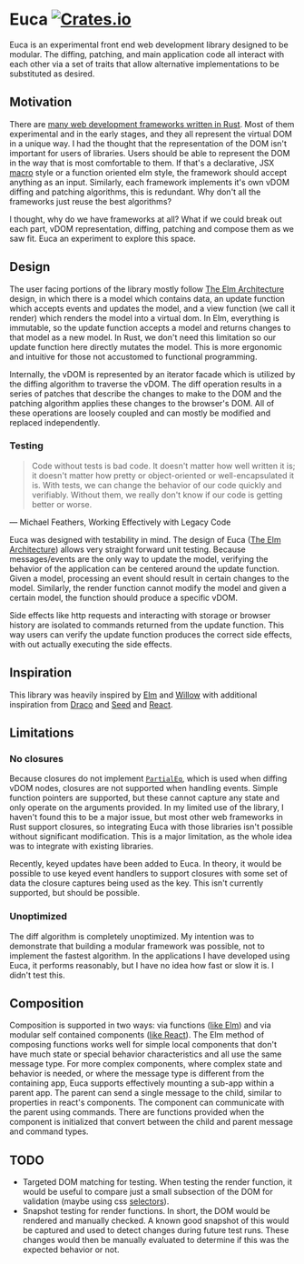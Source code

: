 # Euca [![Crates.io](https://img.shields.io/crates/v/euca.svg)](https://crates.io/crates/euca)

Euca is an experimental front end web development library designed to be modular. The
diffing, patching, and main application code all interact with each other via a set
of traits that allow alternative implementations to be substituted as desired.

## Motivation

There are [many web development frameworks written in Rust]. Most of them
experimental and in the early stages, and they all represent the virtual DOM in a
unique way. I had the thought that the representation of the DOM isn't important for
users of libraries. Users should be able to represent the DOM in the way that is most
comfortable to them. If that's a declarative, JSX
[macro](https://github.com/bodil/typed-html) style or a function oriented elm style,
the framework should accept anything as an input.  Similarly, each framework
implements it's own vDOM diffing and patching algorithms, this is redundant. Why
don't all the frameworks just reuse the best algorithms?

I thought, why do we have frameworks at all? What if we could break out each part,
vDOM representation, diffing, patching and compose them as we saw fit. Euca an
experiment to explore this space.

## Design

The user facing portions of the library mostly follow [The Elm Architecture] design,
in which there is a model which contains data, an update function which accepts
events and updates the model, and a view function (we call it render) which renders
the model into a virtual dom. In Elm, everything is immutable, so the update function
accepts a model and returns changes to that model as a new model. In Rust, we don't
need this limitation so our update function here directly mutates the model. This is
more ergonomic and intuitive for those not accustomed to functional programming. 

Internally, the vDOM is represented by an iterator facade which is utilized by the
diffing algorithm to traverse the vDOM. The diff operation results in a series of
patches that describe the changes to make to the DOM and the patching algorithm
applies these changes to the browser's DOM. All of these operations are loosely
coupled and can mostly be modified and replaced independently.

### Testing

> Code without tests is bad code. It doesn't matter how well written it is; it
> doesn't matter how pretty or object-oriented or well-encapsulated it is. With
> tests, we can change the behavior of our code quickly and verifiably. Without them,
> we really don't know if our code is getting better or worse.

― Michael Feathers, Working Effectively with Legacy Code 

Euca was designed with testability in mind. The design of Euca ([The Elm
Architecture]) allows very straight forward unit testing. Because messages/events are
the only way to update the model, verifying the behavior of the application can be
centered around the update function. Given a model, processing an event should result
in certain changes to the model. Similarly, the render function cannot modify the
model and given a certain model, the function should produce a specific vDOM.

Side effects like http requests and interacting with storage or browser history are
isolated to commands returned from the update function. This way users can verify the update
function produces the correct side effects, with out actually executing the side
effects.

## Inspiration

This library was heavily inspired by [Elm] and [Willow] with additional inspiration
from [Draco] and [Seed] and [React].

## Limitations

### No closures

Because closures do not implement [`PartialEq`], which is used when diffing vDOM
nodes, closures are not supported when handling events. Simple function pointers are
supported, but these cannot capture any state and only operate on the arguments
provided. In my limited use of the library, I haven't found this to be a major issue,
but most other web frameworks in Rust support closures, so integrating Euca with
those libraries isn't possible without significant modification. This is a major
limitation, as the whole idea was to integrate with existing libraries.

Recently, keyed updates have been added to Euca. In theory, it would be
possible to use keyed event handlers to support closures with some set of data
the closure captures being used as the key. This isn't currently supported, but
should be possible.

### Unoptimized

The diff algorithm is completely unoptimized. My intention was to demonstrate
that building a modular framework was possible, not to implement the fastest
algorithm. In the applications I have developed using Euca, it performs
reasonably, but I have no idea how fast or slow it is. I didn't test this.

## Composition

Composition is supported in two ways: via functions ([like Elm](https://guide.elm-lang.org/webapps/structure.html))
and via modular self contained components ([like React](https://reactjs.org/docs/components-and-props.html)).
The Elm method of composing functions works well for simple local components
that don't have much state or special behavior characteristics and all use the
same message type. For more complex components, where complex state and
behavior is needed, or where the message type is different from the containing
app, Euca supports effectively mounting a sub-app within a parent app. The
parent can send a single message to the child, similar to properties in react's
components. The component can communicate with the parent using commands. There
are functions provided when the component is initialized that convert between
the child and parent message and command types.

## TODO

- Targeted DOM matching for testing. When testing the render function, it would
  be useful to compare just a small subsection of the DOM for validation (maybe using
css [selectors](https://docs.rs/selectors/0.21.0/selectors/)).
- Snapshot testing for render functions. In short, the DOM would be rendered
  and manually checked. A known good snapshot of this would be captured and
  used to detect changes during future test runs. These changes would then be
  manually evaluated to determine if this was the expected behavior or not.

[The Elm Architecture]: https://guide.elm-lang.org/architecture/
[many web development frameworks written in Rust]: https://github.com/flosse/rust-web-framework-comparison#frontend-frameworks-wasm
[Elm]: https://elm-lang.org/
[Willow]: https://github.com/sindreij/willow
[Draco]: https://github.com/utkarshkukreti/draco
[Seed]: https://github.com/David-OConnor/seed
[React]: https://reactjs.org
[`PartialEq`]: https://doc.rust-lang.org/std/cmp/trait.PartialEq.html
